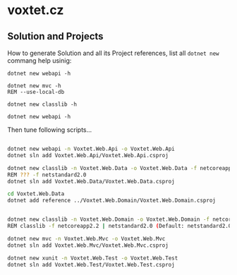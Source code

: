 # voxtet.cz

## Solution and Projects

How to generate Solution and all its Project references, list all `dotnet new` commang help usinig:
```
dotnet new webapi -h

dotnet new mvc -h
REM --use-local-db

dotnet new classlib -h

dotnet new webapi -h
```

Then tune following scripts...

```bash

dotnet new webapi -n Voxtet.Web.Api -o Voxtet.Web.Api
dotnet sln add Voxtet.Web.Api/Voxtet.Web.Api.csproj

dotnet new classlib -n Voxtet.Web.Data -o Voxtet.Web.Data -f netcoreapp3.0
REM ??? -f netstandard2.0
dotnet sln add Voxtet.Web.Data/Voxtet.Web.Data.csproj

cd Voxtet.Web.Data
dotnet add reference ../Voxtet.Web.Domain/Voxtet.Web.Domain.csproj


dotnet new classlib -n Voxtet.Web.Domain -o Voxtet.Web.Domain -f netcoreapp3.0
REM classlib -f netcoreapp2.2 | netstandard2.0 (Default: netstandard2.0)

dotnet new mvc -n Voxtet.Web.Mvc -o Voxtet.Web.Mvc
dotnet sln add Voxtet.Web.Mvc/Voxtet.Web.Mvc.csproj

dotnet new xunit -n Voxtet.Web.Test -o Voxtet.Web.Test
dotnet sln add Voxtet.Web.Test/Voxtet.Web.Test.csproj


```

